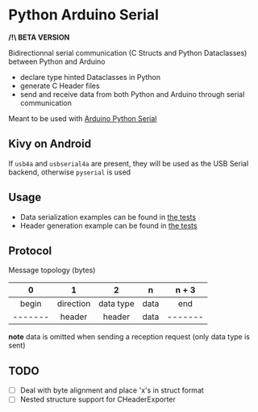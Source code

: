 # Python Arduino Serial

**/!\ BETA VERSION**

Bidirectionnal serial communication (C Structs and Python Dataclasses) between Python and Arduino

- declare type hinted Dataclasses in Python
- generate C Header files
- send and receive data from both Python and Arduino through serial communication

Meant to be used with [Arduino Python Serial](https://github.com/MrFrangipane/arduino-python-serial)

## Kivy on Android

If `usb4a` and `usbserial4a` are present, they will be used as the USB Serial backend, otherwise `pyserial` is used

## Usage

- Data serialization examples can be found in [the tests](tests/test_bytes_serialization.py)
- Header generation example can be found in [the tests](tests/test_c_header_exporter.py)

## Protocol

Message topology (bytes)

|    0    |     1     |     2     |  n   |  n + 3  |
|:-------:|:---------:|:---------:|:----:|:-------:|
|  begin  | direction | data type | data |   end   |
| ------- |  header   |  header   | data | ------- |

**note** data is omitted when sending a reception request (only data type is sent)

## TODO

- [ ] Deal with byte alignment and place 'x's in struct format
- [ ] Nested structure support for CHeaderExporter
